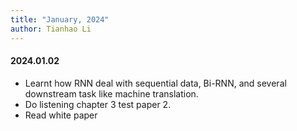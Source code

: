 ```yaml
---
title: "January, 2024"
author: Tianhao Li
---
```


#### 2024.01.02

- Learnt how RNN deal with sequential data, Bi-RNN, and several downstream task like machine translation.
- Do listening chapter 3 test paper 2.
- Read white paper

